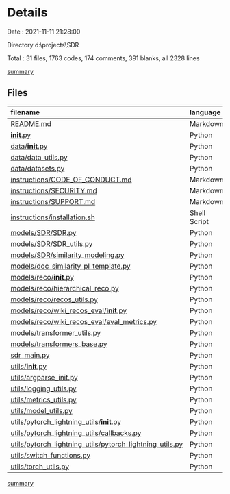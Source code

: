 # Details

Date : 2021-11-11 21:28:00

Directory d:\projects\SDR

Total : 31 files,  1763 codes, 174 comments, 391 blanks, all 2328 lines

[summary](results.md)

## Files
| filename | language | code | comment | blank | total |
| :--- | :--- | ---: | ---: | ---: | ---: |
| [README.md](/README.md) | Markdown | 82 | 0 | 24 | 106 |
| [__init__.py](/__init__.py) | Python | 0 | 0 | 1 | 1 |
| [data/__init__.py](/data/__init__.py) | Python | 0 | 0 | 1 | 1 |
| [data/data_utils.py](/data/data_utils.py) | Python | 52 | 0 | 9 | 61 |
| [data/datasets.py](/data/datasets.py) | Python | 182 | 4 | 28 | 214 |
| [instructions/CODE_OF_CONDUCT.md](/instructions/CODE_OF_CONDUCT.md) | Markdown | 6 | 0 | 4 | 10 |
| [instructions/SECURITY.md](/instructions/SECURITY.md) | Markdown | 22 | 2 | 17 | 41 |
| [instructions/SUPPORT.md](/instructions/SUPPORT.md) | Markdown | 8 | 0 | 7 | 15 |
| [instructions/installation.sh](/instructions/installation.sh) | Shell Script | 5 | 1 | 2 | 8 |
| [models/SDR/SDR.py](/models/SDR/SDR.py) | Python | 201 | 7 | 36 | 244 |
| [models/SDR/SDR_utils.py](/models/SDR/SDR_utils.py) | Python | 25 | 7 | 5 | 37 |
| [models/SDR/similarity_modeling.py](/models/SDR/similarity_modeling.py) | Python | 253 | 13 | 32 | 298 |
| [models/doc_similarity_pl_template.py](/models/doc_similarity_pl_template.py) | Python | 124 | 46 | 39 | 209 |
| [models/reco/__init__.py](/models/reco/__init__.py) | Python | 0 | 0 | 1 | 1 |
| [models/reco/hierarchical_reco.py](/models/reco/hierarchical_reco.py) | Python | 51 | 0 | 12 | 63 |
| [models/reco/recos_utils.py](/models/reco/recos_utils.py) | Python | 17 | 3 | 8 | 28 |
| [models/reco/wiki_recos_eval/__init__.py](/models/reco/wiki_recos_eval/__init__.py) | Python | 0 | 0 | 1 | 1 |
| [models/reco/wiki_recos_eval/eval_metrics.py](/models/reco/wiki_recos_eval/eval_metrics.py) | Python | 131 | 5 | 21 | 157 |
| [models/transformer_utils.py](/models/transformer_utils.py) | Python | 43 | 5 | 9 | 57 |
| [models/transformers_base.py](/models/transformers_base.py) | Python | 78 | 6 | 11 | 95 |
| [sdr_main.py](/sdr_main.py) | Python | 64 | 5 | 15 | 84 |
| [utils/__init__.py](/utils/__init__.py) | Python | 0 | 0 | 1 | 1 |
| [utils/argparse_init.py](/utils/argparse_init.py) | Python | 117 | 15 | 28 | 160 |
| [utils/logging_utils.py](/utils/logging_utils.py) | Python | 11 | 5 | 5 | 21 |
| [utils/metrics_utils.py](/utils/metrics_utils.py) | Python | 125 | 21 | 22 | 168 |
| [utils/model_utils.py](/utils/model_utils.py) | Python | 16 | 0 | 6 | 22 |
| [utils/pytorch_lightning_utils/__init__.py](/utils/pytorch_lightning_utils/__init__.py) | Python | 0 | 0 | 1 | 1 |
| [utils/pytorch_lightning_utils/callbacks.py](/utils/pytorch_lightning_utils/callbacks.py) | Python | 7 | 0 | 4 | 11 |
| [utils/pytorch_lightning_utils/pytorch_lightning_utils.py](/utils/pytorch_lightning_utils/pytorch_lightning_utils.py) | Python | 85 | 7 | 21 | 113 |
| [utils/switch_functions.py](/utils/switch_functions.py) | Python | 39 | 21 | 15 | 75 |
| [utils/torch_utils.py](/utils/torch_utils.py) | Python | 19 | 1 | 5 | 25 |

[summary](results.md)